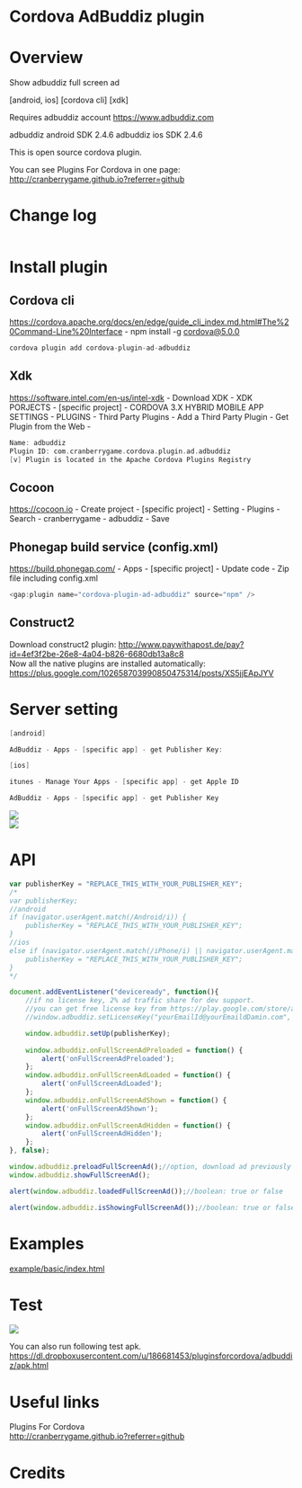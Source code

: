 Cordova AdBuddiz plugin
====================
# Overview #
Show adbuddiz full screen ad

[android, ios] [cordova cli] [xdk]

Requires adbuddiz account https://www.adbuddiz.com

adbuddiz android SDK 2.4.6
adbuddiz ios SDK 2.4.6

This is open source cordova plugin.

You can see Plugins For Cordova in one page: http://cranberrygame.github.io?referrer=github

# Change log #
```c
```
# Install plugin #

## Cordova cli ##
https://cordova.apache.org/docs/en/edge/guide_cli_index.md.html#The%20Command-Line%20Interface - npm install -g cordova@5.0.0
```c
cordova plugin add cordova-plugin-ad-adbuddiz
```

## Xdk ##
https://software.intel.com/en-us/intel-xdk - Download XDK - XDK PORJECTS - [specific project] - CORDOVA 3.X HYBRID MOBILE APP SETTINGS - PLUGINS - Third Party Plugins - Add a Third Party Plugin - Get Plugin from the Web -
```c
Name: adbuddiz
Plugin ID: com.cranberrygame.cordova.plugin.ad.adbuddiz
[v] Plugin is located in the Apache Cordova Plugins Registry
```

## Cocoon ##
https://cocoon.io - Create project - [specific project] - Setting - Plugins - Search - cranberrygame - adbuddiz - Save

## Phonegap build service (config.xml) ##
https://build.phonegap.com/ - Apps - [specific project] - Update code - Zip file including config.xml
```c
<gap:plugin name="cordova-plugin-ad-adbuddiz" source="npm" />
```

## Construct2 ##
Download construct2 plugin: http://www.paywithapost.de/pay?id=4ef3f2be-26e8-4a04-b826-6680db13a8c8
<br>
Now all the native plugins are installed automatically: https://plus.google.com/102658703990850475314/posts/XS5jjEApJYV
# Server setting #
```c
[android]

AdBuddiz - Apps - [specific app] - get Publisher Key:

[ios]

itunes - Manage Your Apps - [specific app] - get Apple ID

AdBuddiz - Apps - [specific app] - get Publisher Key
```

<img src="https://raw.githubusercontent.com/cranberrygame/cordova-plugin-ad-adbuddiz/master/doc/publisher_key1.png"><br>
<img src="https://raw.githubusercontent.com/cranberrygame/cordova-plugin-ad-adbuddiz/master/doc/publisher_key2.png"><br>

# API #
```javascript
var publisherKey = "REPLACE_THIS_WITH_YOUR_PUBLISHER_KEY";
/*
var publisherKey;
//android
if (navigator.userAgent.match(/Android/i)) {
	publisherKey = "REPLACE_THIS_WITH_YOUR_PUBLISHER_KEY";
}
//ios
else if (navigator.userAgent.match(/iPhone/i) || navigator.userAgent.match(/iPad/i)) {
	publisherKey = "REPLACE_THIS_WITH_YOUR_PUBLISHER_KEY";
}
*/

document.addEventListener("deviceready", function(){
	//if no license key, 2% ad traffic share for dev support.
	//you can get free license key from https://play.google.com/store/apps/details?id=com.cranberrygame.pluginsforcordova
	//window.adbuddiz.setLicenseKey("yourEmailId@yourEmaildDamin.com", "yourFreeLicenseKey");

	window.adbuddiz.setUp(publisherKey);
	
	window.adbuddiz.onFullScreenAdPreloaded = function() {
		alert('onFullScreenAdPreloaded');
	};
	window.adbuddiz.onFullScreenAdLoaded = function() {
		alert('onFullScreenAdLoaded');
	};
	window.adbuddiz.onFullScreenAdShown = function() {
		alert('onFullScreenAdShown');
	};
	window.adbuddiz.onFullScreenAdHidden = function() {
		alert('onFullScreenAdHidden');
	};
}, false);

window.adbuddiz.preloadFullScreenAd();//option, download ad previously for fast show
window.adbuddiz.showFullScreenAd();

alert(window.adbuddiz.loadedFullScreenAd());//boolean: true or false

alert(window.adbuddiz.isShowingFullScreenAd());//boolean: true or false

```
# Examples #
<a href="https://github.com/cranberrygame/cordova-plugin-ad-adbuddiz/blob/master/example/basic/index.html">example/basic/index.html</a><br>

# Test #

[![](http://img.youtube.com/vi/h4Mka-oJBpM/0.jpg)](https://www.youtube.com/watch?v=h4Mka-oJBpM&feature=youtu.be "Youtube")

You can also run following test apk.
https://dl.dropboxusercontent.com/u/186681453/pluginsforcordova/adbuddiz/apk.html

# Useful links #

Plugins For Cordova<br>
http://cranberrygame.github.io?referrer=github

# Credits #

